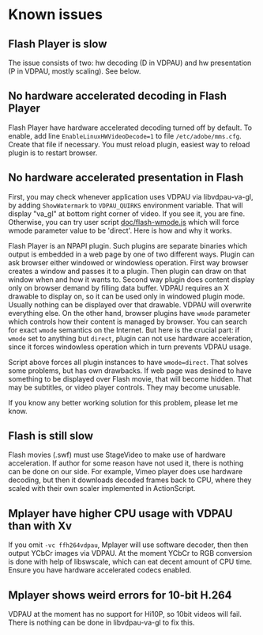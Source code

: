 Known issues
============

Flash Player is slow
--------------------

The issue consists of two: hw decoding (D in VDPAU) and hw
presentation (P in VDPAU, mostly scaling).  See below.


No hardware accelerated decoding in Flash Player
------------------------------------------------

Flash Player have hardware accelerated decoding turned off by
default. To enable, add line `EnableLinuxHWVideoDecode=1` to file
`/etc/adobe/mms.cfg`. Create that file if necessary. You must reload plugin,
easiest way to reload plugin is to restart browser.


No hardware accelerated presentation in Flash
---------------------------------------------

First, you may check whenever application uses VDPAU via libvdpau-va-gl,
by adding `ShowWatermark` to `VDPAU_QUIRKS` environment variable. That
will display "va_gl" at bottom right corner of video. If you see it,
you are fine. Otherwise, you can try user script [doc/flash-wmode.js](flash-wmode.js)
which will force wmode parameter value to be 'direct'. Here is how and why
it works.

Flash Player is an NPAPI plugin. Such plugins are separate binaries which
output is embedded in a web page by one of two different ways. Plugin can ask browser
either windowed or windowless operation. First way browser creates a
window and passes it to a plugin. Then plugin can draw on that window
when and how it wants to. Second way plugin does content display only on
browser demand by filling data buffer. VDPAU requires an X drawable
to display on, so it can be used only in windowed plugin mode.
Usually nothing can be displayed over that drawable. VDPAU will
overwrite everything else. On the other hand, browser plugins have
`wmode` parameter which controls how their content is managed by browser.
You can search for exact `wmode` semantics on the Internet. But here is
the crucial part: if `wmode` set to anything but `direct`, plugin can not
use hardware acceleration, since it forces windowless operation which
in turn prevents VDPAU usage.

Script above forces all plugin instances to have `wmode=direct`. That
solves some problems, but has own drawbacks. If web page was
desined to have something to be displayed over Flash movie, that will
become hidden. That may be subtitles, or video player controls. They
may become unusable.

If you know any better working solution for this problem, please let me know.


Flash is still slow
-------------------

Flash movies (.swf) must use StageVideo to make use of hardware acceleration.
If author for some reason have not used it, there is nothing can be done
on our side. For example, Vimeo player does use hardware decoding, but then it
downloads decoded frames back to CPU, where they scaled with their own
scaler implemented in ActionScript.


Mplayer have higher CPU usage with VDPAU than with Xv
-----------------------------------------------------

If you omit `-vc ffh264vdpau`, Mplayer will use software decoder, then
then output YCbCr images via VDPAU. At the moment YCbCr to RGB conversion
is done with help of libswscale, which can eat decent amount of CPU time.
Ensure you have hardware accelerated codecs enabled.


Mplayer shows weird errors for 10-bit H.264
---------------------------------------------

VDPAU at the moment has no support for Hi10P, so 10bit videos will fail. There is
nothing can be done in libvdpau-va-gl to fix this.
